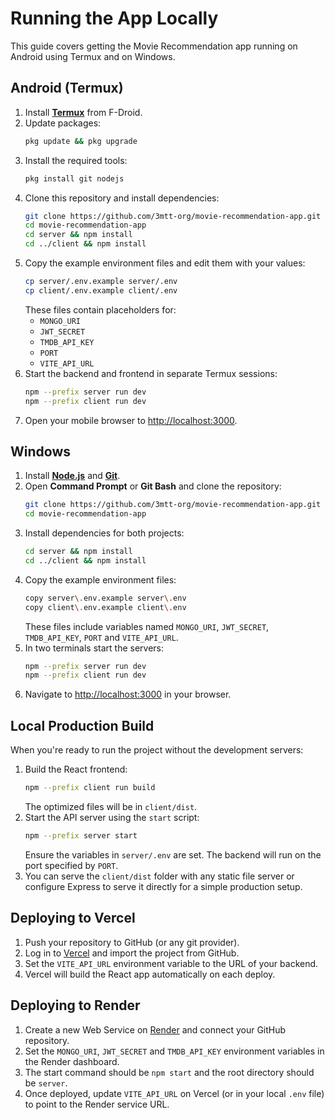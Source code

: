 # Running the App Locally

This guide covers getting the Movie Recommendation app running on Android using Termux and on Windows.

## Android (Termux)
1. Install **[Termux](https://f-droid.org/en/packages/com.termux/)** from F-Droid.
2. Update packages:
   ```bash
   pkg update && pkg upgrade
   ```
3. Install the required tools:
   ```bash
   pkg install git nodejs
   ```
4. Clone this repository and install dependencies:
   ```bash
   git clone https://github.com/3mtt-org/movie-recommendation-app.git
   cd movie-recommendation-app
   cd server && npm install
   cd ../client && npm install
   ```
5. Copy the example environment files and edit them with your values:
   ```bash
   cp server/.env.example server/.env
   cp client/.env.example client/.env
   ```
   These files contain placeholders for:
   - `MONGO_URI`
   - `JWT_SECRET`
   - `TMDB_API_KEY`
   - `PORT`
   - `VITE_API_URL`
6. Start the backend and frontend in separate Termux sessions:
   ```bash
   npm --prefix server run dev
   npm --prefix client run dev
   ```
7. Open your mobile browser to [http://localhost:3000](http://localhost:3000).

## Windows
1. Install **[Node.js](https://nodejs.org/)** and **[Git](https://git-scm.com/)**.
2. Open **Command Prompt** or **Git Bash** and clone the repository:
   ```bash
   git clone https://github.com/3mtt-org/movie-recommendation-app.git
   cd movie-recommendation-app
   ```
3. Install dependencies for both projects:
   ```bash
   cd server && npm install
   cd ../client && npm install
   ```
4. Copy the example environment files:
   ```bash
   copy server\.env.example server\.env
   copy client\.env.example client\.env
   ```
   These files include variables named `MONGO_URI`, `JWT_SECRET`, `TMDB_API_KEY`, `PORT` and `VITE_API_URL`.
5. In two terminals start the servers:
   ```bash
   npm --prefix server run dev
   npm --prefix client run dev
   ```
6. Navigate to [http://localhost:3000](http://localhost:3000) in your browser.

## Local Production Build

When you're ready to run the project without the development servers:

1. Build the React frontend:
   ```bash
   npm --prefix client run build
   ```
   The optimized files will be in `client/dist`.
2. Start the API server using the `start` script:
   ```bash
   npm --prefix server start
   ```
   Ensure the variables in `server/.env` are set. The backend will run on the
   port specified by `PORT`.
3. You can serve the `client/dist` folder with any static file server or
   configure Express to serve it directly for a simple production setup.

## Deploying to Vercel

1. Push your repository to GitHub (or any git provider).
2. Log in to [Vercel](https://vercel.com/) and import the project from GitHub.
3. Set the `VITE_API_URL` environment variable to the URL of your backend.
4. Vercel will build the React app automatically on each deploy.

## Deploying to Render

1. Create a new Web Service on [Render](https://render.com/) and connect your
   GitHub repository.
2. Set the `MONGO_URI`, `JWT_SECRET` and `TMDB_API_KEY` environment variables
   in the Render dashboard.
3. The start command should be `npm start` and the root directory should be
   `server`.
4. Once deployed, update `VITE_API_URL` on Vercel (or in your local `.env` file)
   to point to the Render service URL.
